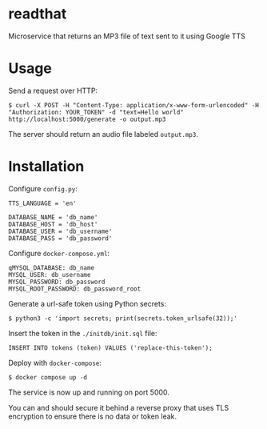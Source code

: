 # readthat

Microservice that returns an MP3 file of text sent to it using Google TTS

# Usage

Send a request over HTTP:

`$ curl -X POST -H "Content-Type: application/x-www-form-urlencoded" -H "Authorization: YOUR_TOKEN" -d "text=Hello world" http://localhost:5000/generate -o output.mp3`

The server should return an audio file labeled `output.mp3`.

# Installation

Configure `config.py`:

```
TTS_LANGUAGE = 'en'

DATABASE_NAME = 'db_name'
DATABASE_HOST = 'db_host'
DATABASE_USER = 'db_username'
DATABASE_PASS = 'db_password'
```

Configure `docker-compose.yml`:

```
qMYSQL_DATABASE: db_name
MYSQL_USER: db_username
MYSQL_PASSWORD: db_password
MYSQL_ROOT_PASSWORD: db_password_root
```

Generate a url-safe token using Python secrets:

`$ python3 -c 'import secrets; print(secrets.token_urlsafe(32));'`

Insert the token in the `./initdb/init.sql` file:

`INSERT INTO tokens (token) VALUES ('replace-this-token');`

Deploy with `docker-compose`:

`$ docker compose up -d`

The service is now up and running on port 5000.

You can and should secure it behind a reverse proxy that uses TLS encryption to ensure there is no data or token leak.